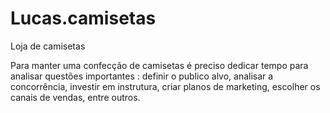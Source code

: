 # Lucas.camisetas
Loja de camisetas


   Para manter uma confecção de camisetas é preciso dedicar tempo para analisar questões importantes : definir o publico alvo, analisar a concorrência, investir em instrutura, criar planos de marketing, escolher os canais de vendas, entre outros.
